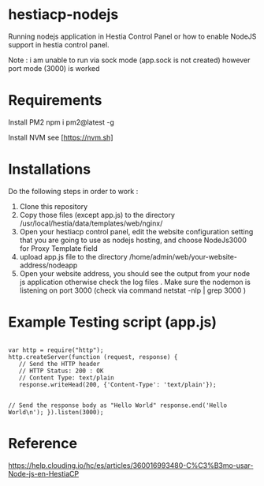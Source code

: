 # hestiacp-nodejs
Running nodejs application in Hestia Control Panel or how to enable NodeJS support in hestia control panel. 

Note : i am unable to run via sock mode (app.sock is not created) however port mode (3000) is worked

# Requirements
Install PM2 npm i pm2@latest -g

Install NVM see [https://nvm.sh]

# Installations

Do the following steps in order to work :
1) Clone this repository
2) Copy those files (except app.js) to the directory /usr/local/hestia/data/templates/web/nginx/
3) Open your hestiacp control panel, edit the website configuration setting that you are going to use as nodejs hosting, and choose NodeJs3000 for Proxy Template field
4) upload app.js file to the directory /home/admin/web/your-website-address/nodeapp 
5) Open your website address, you should see the output from your node js application otherwise check the log files . Make sure the nodemon is listening on port 3000 (check via command netstat -nlp | grep 3000 )

# Example Testing script (app.js)
<code>
var http = require("http");
http.createServer(function (request, response) {
   // Send the HTTP header 
   // HTTP Status: 200 : OK
   // Content Type: text/plain
   response.writeHead(200, {'Content-Type': 'text/plain'});
   
   // Send the response body as "Hello World"
   response.end('Hello World\n');
}).listen(3000);
</code>

# Reference 
https://help.clouding.io/hc/es/articles/360016993480-C%C3%B3mo-usar-Node-js-en-HestiaCP

